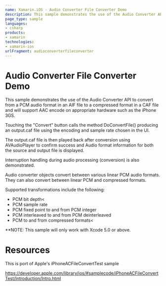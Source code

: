 ```yaml
---
name: Xamarin.iOS - Audio Converter File Converter Demo
description: This sample demonstrates the use of the Audio Converter API to convert from a PCM audio format in an AIF file to a compressed format in a CAF file...
page_type: sample
languages:
- csharp
products:
- xamarin
technologies:
- xamarin-ios
urlFragment: audioconverterfileconverter
---
```

# Audio Converter File Converter Demo

This sample demonstrates the use of the Audio Converter API to convert
from a PCM audio format in an AIF file to a compressed format in a CAF
file and will support AAC encode on appropriate hardware such as the
iPhone 3GS.

Touching the "Convert" button calls the method DoConvertFile() producing
an output.caf file using the encoding and sample rate chosen in the UI.

The output.caf file is then played back after conversion using AVAudioPlayer
to confirm success and Audio format information for both the source and
output file is displayed.

Interruption handling during audio processing (conversion) is also demonstrated.

Audio converter objects convert between various linear PCM audio formats.
They can also convert between linear PCM and compressed formats.

Supported transformations include the following:

* PCM bit depth<
* PCM sample rate
* PCM fixed point to and from PCM integer
* PCM interleaved to and from PCM deinterleaved
* PCM to and from compressed formats<

**NOTE: This sample will only work with Xcode 5.0 or above.

# Resources

This is port of Apple's iPhoneACFileConvertTest sample

https://developer.apple.com/library/ios/#samplecode/iPhoneACFileConvertTest/Introduction/Intro.html
